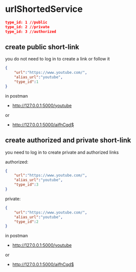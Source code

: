 # urlShortedService

``` JSON
type_id: 1 //public
type_id: 2 //private 
type_id: 3 //authorized 
```

## create public short-link  

you do not need to log in to create a link or follow it

``` JSON 
{
    "url":"https://www.youtube.com/",
    "alias_url":"youtube",
    "type_id":1
}

```
in postman

* http://127.0.0.1:5000/youtube 

or

* http://127.0.0.1:5000/aifhCqd$



## create authorized and private short-link

you need to log in to create private and authorized links

authorized:
``` JSON 
{
    "url":"https://www.youtube.com/",
    "alias_url":"youtube",
    "type_id":3
}

```

private:
``` JSON 
{
    "url":"https://www.youtube.com/",
    "alias_url":"youtube",
    "type_id":2
}

```

in postman

* http://127.0.0.1:5000/youtube 

or

* http://127.0.0.1:5000/aifhCqd$

